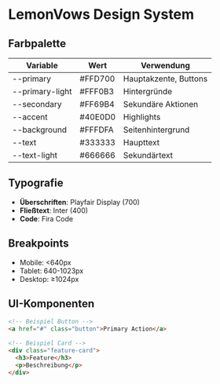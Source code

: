 # LemonVows Design System

## Farbpalette
| Variable | Wert | Verwendung |
|----------|------|------------|
| --primary | #FFD700 | Hauptakzente, Buttons |
| --primary-light | #FFF0B3 | Hintergründe |
| --secondary | #FF69B4 | Sekundäre Aktionen |
| --accent | #40E0D0 | Highlights |
| --background | #FFFDFA | Seitenhintergrund |
| --text | #333333 | Haupttext |
| --text-light | #666666 | Sekundärtext |

## Typografie
- **Überschriften**: Playfair Display (700)
- **Fließtext**: Inter (400)
- **Code**: Fira Code

## Breakpoints
- Mobile: <640px
- Tablet: 640-1023px
- Desktop: ≥1024px

## UI-Komponenten
```html
<!-- Beispiel Button -->
<a href="#" class="button">Primary Action</a>

<!-- Beispiel Card -->
<div class="feature-card">
  <h3>Feature</h3>
  <p>Beschreibung</p>
</div>
